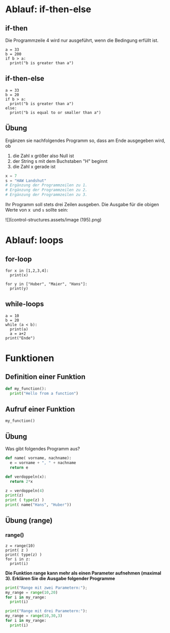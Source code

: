 # Ablauf: if-then-else



## if-then

Die Programmzeile 4 wird nur ausgeführt, wenn die Bedingung erfüllt ist.

```
a = 33
b = 200
if b > a:
  print("b is greater than a")
```



## if-then-else

```
a = 33
b = 20
if b > a:
  print("b is greater than a")
else:
  print("b is equal to or smaller than a")
```



## Übung

Ergänzen sie nachfolgendes Programm so, dass am Ende ausgegeben wird, ob

1. die Zahl x größer also Null ist
2. der String s mit dem Buchstaben "H" beginnt
3. die Zahl x gerade ist

```python
x = 7
s = "HAW Landshut"
# Ergänzung der Programmzeilen zu 1.
# Ergänzung der Programmzeilen zu 2.
# Ergänzung der Programmzeilen zu 3.
```

Ihr Programm soll stets drei Zeilen ausgeben. Die Ausgabe für die obigen Werte von x` `und `s` sollte sein:

![](control-structures.assets/image (195).png)





# Ablauf: loops



## for-loop

```
for x in [1,2,3,4]:
  print(x)

for y in ["Huber", "Maier", "Hans"]:
  print(y)
```



## while-loops

```
a = 10
b = 20
while (a < b):
  print(a)
  a = a+2
print("Ende")
```



# Funktionen



## Definition einer Funktion

```python
def my_function():
  print("Hello from a function")
```



## Aufruf einer Funktion

```
my_function()
```



## Übung

Was gibt folgendes Programm aus?

```python
def name( vorname, nachname):
  e = vorname + ", " + nachname
  return e

def verdoppeln(x):
  return 2*x

z = verdoppeln(4)
print(z)
print ( type(z) )
print( name("Hans", "Huber"))
```



## Übung (range)



### range()

```
z = range(10)
print( z )
print( type(z) )
for i in z:
  print(i)
```

**Die Funktion range kann mehr als einen Parameter aufnehmen (maximal 3). Erklären Sie die Ausgabe folgender Programme**

```python
print("Range mit zwei Parametern:");
my_range = range(10,20)
for i in my_range:
  print(i)

print("Range mit drei Parametern:"):
my_range = range(10,30,3)
for i in my_range:
  print(i)
```
